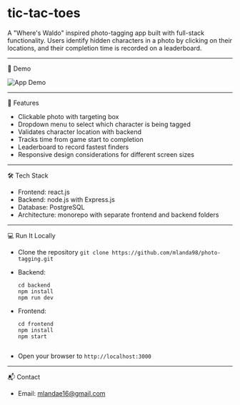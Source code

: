 # tic-tac-toes

A "Where's Waldo" inspired photo-tagging app built with full-stack functionality. Users identify hidden characters in a photo by clicking on their locations, and their completion time is recorded on a leaderboard.

---

🚀 Demo

 ![App Demo](dem.gif)

---

📌 Features
- Clickable photo with targeting box
- Dropdown menu to select which character is being tagged
- Validates character location with backend
- Tracks time from game start to completion
- Leaderboard to record fastest finders
- Responsive design considerations for different screen sizes

---

🛠️ Tech Stack
- Frontend: react.js
- Backend: node.js with Express.js
- Database: PostgreSQL 
- Architecture: monorepo with separate frontend and backend folders


---

💻 Run It Locally
- Clone the repository
  `git clone https://github.com/mlanda98/photo-tagging.git`
- Backend:
  ```
  cd backend
  npm install
  npm run dev

  ```

- Frontend:
  ```
  cd frontend
  npm install
  npm start
                    
  ```
- Open your browser to `http://localhost:3000`

---

📬 Contact
- Email: mlandae16@gmail.com
